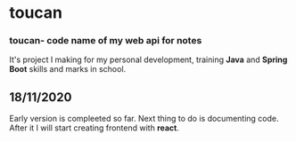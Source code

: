 # **toucan**
### **toucan**- code name of my web api for notes
It's project I making for my personal development, training **Java** and **Spring Boot** skills and marks in school. 

## 18/11/2020
Early version is compleeted so far. Next thing to do is documenting code. After it I will start creating frontend with **react**.
